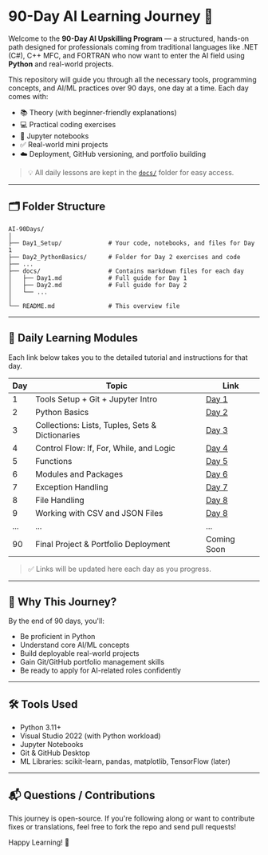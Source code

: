 # 90-Day AI Learning Journey 🚀

Welcome to the **90-Day AI Upskilling Program** — a structured, hands-on path designed for professionals coming from traditional languages like .NET (C#), C++ MFC, and FORTRAN who now want to enter the AI field using **Python** and real-world projects.

This repository will guide you through all the necessary tools, programming concepts, and AI/ML practices over 90 days, one day at a time. Each day comes with:

* 📚 Theory (with beginner-friendly explanations)
* 💻 Practical coding exercises
* 📓 Jupyter notebooks
* ✅ Real-world mini projects
* ☁️ Deployment, GitHub versioning, and portfolio building

> 💡 All daily lessons are kept in the [`docs/`](docs/README.md) folder for easy access.

---

## 🗂 Folder Structure

```
AI-90Days/
│
├── Day1_Setup/             # Your code, notebooks, and files for Day 1
├── Day2_PythonBasics/      # Folder for Day 2 exercises and code
├── ...
├── docs/                   # Contains markdown files for each day
│   ├── Day1.md             # Full guide for Day 1
│   ├── Day2.md             # Full guide for Day 2
│   └── ...
│
└── README.md               # This overview file
```

---

## 🔗 Daily Learning Modules

Each link below takes you to the detailed tutorial and instructions for that day.

| Day | Topic                                           | Link                               |
| --- | ----------------------------------------------- | ---------------------------------- |
| 1   | Tools Setup + Git + Jupyter Intro               | [Day 1](docs/Day1_Setup.md)        |
| 2   | Python Basics                                   | [Day 2](docs/Day2_PythonBasics.md) |
| 3   | Collections: Lists, Tuples, Sets & Dictionaries | [Day 3](docs/Day3_Collections.md)  |
| 4   | Control Flow: If, For, While, and Logic         | [Day 4](docs/Day4_ControlFlow.md)  |
| 5   | Functions                                       | [Day 5](docs/Day5_Functions.md)    |
| 6   | Modules and Packages                            | [Day 6](docs/Day6_Modules.md)      |
| 7   | Exception Handling                              | [Day 7](docs/Day7_Exceptions.md)   |
| 8   | File Handling                                   | [Day 8](docs/Day8_FileHandling.md) |
| 9   | Working with CSV and JSON Files                 | [Day 8](docs/Day9_DataFiles.md)    |
| ... | ...                                             | ...                                |
| 90  | Final Project & Portfolio Deployment            | Coming Soon                        |

> ✅ Links will be updated here each day as you progress.

---

## 🧠 Why This Journey?

By the end of 90 days, you'll:

* Be proficient in Python
* Understand core AI/ML concepts
* Build deployable real-world projects
* Gain Git/GitHub portfolio management skills
* Be ready to apply for AI-related roles confidently

---

## 🛠 Tools Used

* Python 3.11+
* Visual Studio 2022 (with Python workload)
* Jupyter Notebooks
* Git & GitHub Desktop
* ML Libraries: scikit-learn, pandas, matplotlib, TensorFlow (later)

---

## 📬 Questions / Contributions

This journey is open-source. If you're following along or want to contribute fixes or translations, feel free to fork the repo and send pull requests!

Happy Learning! 🚀

